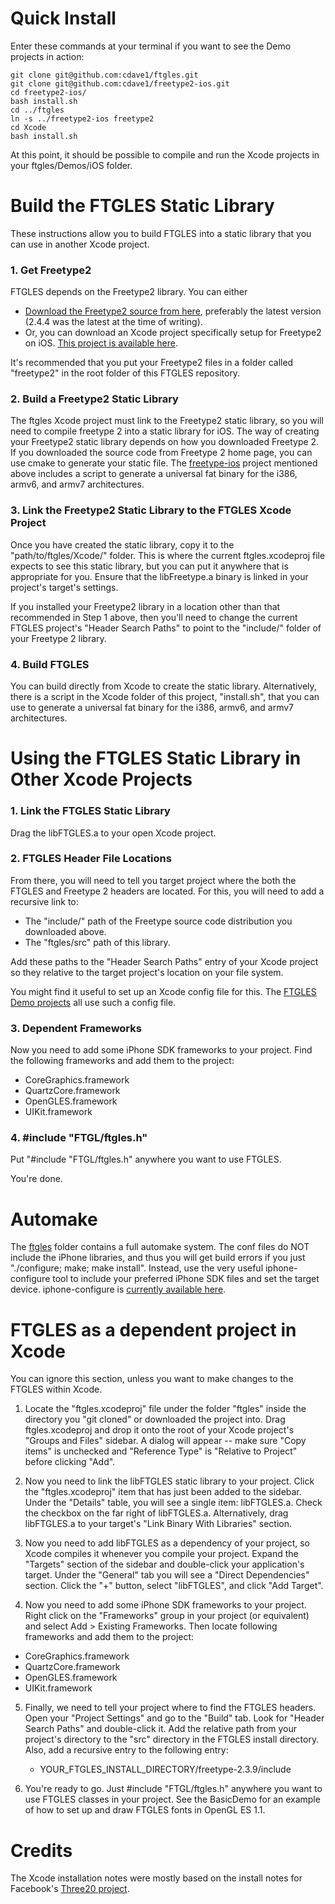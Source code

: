 # Quick Install

Enter these commands at your terminal if you want to see the Demo projects in action:

	git clone git@github.com:cdave1/ftgles.git
	git clone git@github.com:cdave1/freetype2-ios.git
	cd freetype2-ios/
	bash install.sh
	cd ../ftgles
	ln -s ../freetype2-ios freetype2
	cd Xcode
	bash install.sh

At this point, it should be possible to compile and run the Xcode projects in your ftgles/Demos/iOS folder.


# Build the FTGLES Static Library

These instructions allow you to build FTGLES into a static library that you can use in another Xcode project.

### 1. Get Freetype2

FTGLES depends on the Freetype2 library.  You can either
 - [Download the Freetype2 source from here](http://www.freetype.org/download.html), preferably the latest version (2.4.4 was the latest at the time of writing).
 - Or, you can download an Xcode project specifically setup for Freetype2 on iOS.  [This project is available here](https://github.com/cdave1/freetype2-ios).

It's recommended that you put your Freetype2 files in a folder called "freetype2" in the root folder of this FTGLES repository.


### 2. Build a Freetype2 Static Library

The ftgles Xcode project must link to the Freetype2 static library, so you will need to compile freetype 2 into a static library for iOS.  The way of creating your Freetype2 static library depends on how you downloaded Freetype 2.  If you downloaded the source code from Freetype 2 home page, you can use cmake to generate your static file.  The [freetype-ios](https://github.com/cdave1/freetype2-ios) project mentioned above includes a script to generate a universal fat binary for the i386, armv6, and armv7 architectures.


### 3. Link the Freetype2 Static Library to the FTGLES Xcode Project

Once you have created the static library, copy it to the "path/to/ftgles/Xcode/" folder.  This is where the current ftgles.xcodeproj file expects to see this static library, but you can put it anywhere that is appropriate for you.  Ensure that the libFreetype.a binary is linked in your project's target's settings.

If you installed your Freetype2 library in a location other than that recommended in Step 1 above, then you'll need to change the current FTGLES project's "Header Search Paths" to point to the "include/" folder of your Freetype 2 library.

### 4. Build FTGLES

You can build directly from Xcode to create the static library.  Alternatively, there is a script in the Xcode folder of this project, "install.sh", that you can use to generate a universal fat binary for the i386, armv6, and armv7 architectures.


# Using the FTGLES Static Library in Other Xcode Projects

### 1. Link the FTGLES Static Library

Drag the libFTGLES.a to your open Xcode project.


### 2. FTGLES Header File Locations

From there, you will need to tell you target project where the both the FTGLES and Freetype 2 headers are located.  For this, you will need to add a recursive link to:
  * The "include/" path of the Freetype source code distribution you downloaded above.
  * The "ftgles/src" path of this library.

Add these paths to the "Header Search Paths" entry of your Xcode project so they relative to the target project's location on your file system.

You might find it useful to set up an Xcode config file for this.  The [FTGLES Demo projects](https://github.com/cdave1/ftgles/tree/master/Demos) all use such a config file.


### 3. Dependent Frameworks

Now you need to add some iPhone SDK frameworks to your project.  Find the following frameworks and add them to the project:
   - CoreGraphics.framework
   - QuartzCore.framework
   - OpenGLES.framework
   - UIKit.framework


### 4. #include "FTGL/ftgles.h"

Put "#include "FTGL/ftgles.h" anywhere you want to use FTGLES.  

You're done.


# Automake

The [ftgles](http://github.com/cdave1/ftgles/tree/master/ftgles/) folder contains a full automake system.  The conf files do NOT include the iPhone libraries, and thus you will get build errors if you just "./configure; make; make install".  Instead, use the very useful iphone-configure tool to include your preferred iPhone SDK files and set the target device.  iphone-configure is [currently available here](http://github.com/jlongster/configure-iphone).


# FTGLES as a dependent project in Xcode

You can ignore this section, unless you want to make changes to the FTGLES within Xcode.

1. Locate the "ftgles.xcodeproj" file under the folder "ftgles" inside the directory you "git cloned" or downloaded the project into.  Drag ftgles.xcodeproj and drop it onto the root of your Xcode project's "Groups and Files"  sidebar.  A dialog will appear -- make sure "Copy items" is unchecked and "Reference Type" is "Relative to Project" before clicking "Add".

2. Now you need to link the libFTGLES static library to your project.  Click the "ftgles.xcodeproj" item that has just been added to the sidebar.  Under the "Details" table, you will see a single item: libFTGLES.a.  Check the checkbox on the far right of libFTGLES.a. Alternatively, drag libFTGLES.a to your target's "Link Binary With Libraries" section.

3. Now you need to add libFTGLES as a dependency of your project, so Xcode compiles it whenever you compile your project.  Expand the "Targets" section of the sidebar and double-click your application's target.  Under the "General" tab you will see a "Direct Dependencies" section. Click the "+" button, select "libFTGLES", and click "Add Target".

4. Now you need to add some iPhone SDK frameworks to your project.  Right click on the "Frameworks" group in your project (or equivalent) and select Add > Existing Frameworks.  Then locate following frameworks and add them to the project:
 - CoreGraphics.framework
 - QuartzCore.framework
 - OpenGLES.framework
 - UIKit.framework

5. Finally, we need to tell your project where to find the FTGLES headers.  Open your "Project Settings" and go to the "Build" tab. Look for "Header Search Paths" and double-click it.  Add the relative path from your project's directory to the "src" directory in the FTGLES install directory. Also, add a recursive entry to the following entry:
   - YOUR_FTGLES_INSTALL_DIRECTORY/freetype-2.3.9/include

6. You're ready to go.  Just #include "FTGL/ftgles.h" anywhere you want to use FTGLES classes in your project.  See the BasicDemo for an example of how to set up and draw FTGLES fonts in OpenGL ES 1.1.



# Credits

The Xcode installation notes were mostly based on the install notes for Facebook's [Three20 project](http://github.com/facebook/three20).